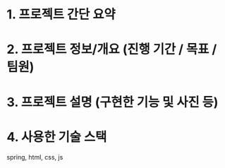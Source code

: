 # 1. 프로젝트 간단 요약


# 2. 프로젝트 정보/개요 (진행 기간 / 목표 / 팀원)


# 3. 프로젝트 설명 (구현한 기능 및 사진 등)


# 4. 사용한 기술 스택
spring, html, css, js